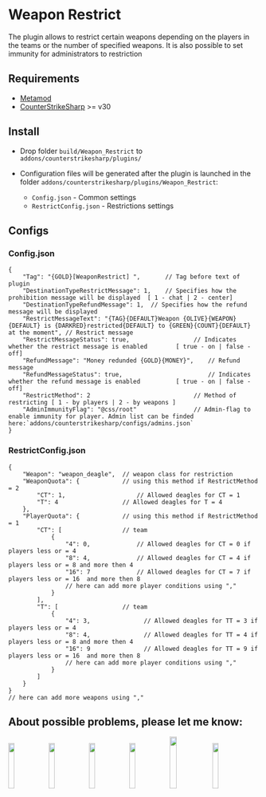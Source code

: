 # Weapon Restrict
The plugin allows to restrict certain weapons depending on the players in the teams or the number of specified weapons. It is also possible to set immunity for administrators to restriction

## Requirements
- [Metamod](https://www.sourcemm.net/downloads.php/?branch=master)
- [CounterStrikeSharp](https://github.com/roflmuffin/CounterStrikeSharp/releases/tag/v30) >= v30

## Install
- Drop folder `build/Weapon_Restrict` to `addons/counterstrikesharp/plugins/`

- Configuration files will be generated after the plugin is launched in the folder `addons/counterstrikesharp/plugins/Weapon_Restrict`:
	- `Config.json`				- Common settings
	- `RestrictConfig.json`		- Restrictions settings

## Configs

### Config.json
```
{
	"Tag": "{GOLD}[WeaponRestrict] ",		// Tag before text of plugin
	"DestinationTypeRestrictMessage": 1,	// Specifies how the prohibition message will be displayed	[ 1 - chat | 2 - center]
	"DestinationTypeRefundMessage": 1,	// Specifies how the refund message will be displayed
	"RestrictMessageText": "{TAG}{DEFAULT}Weapon {OLIVE}{WEAPON}{DEFAULT} is {DARKRED}restricted{DEFAULT} to {GREEN}{COUNT}{DEFAULT} at the moment", // Restrict message
	"RestrictMessageStatus": true,					// Indicates whether the restrict message is enabled		[ true - on | false - off]
	"RefundMessage": "Money redunded {GOLD}{MONEY}",	// Refund message
	"RefundMessageStatus": true,						// Indicates whether the refund message is enabled			[ true - on | false - off]
	"RestrictMethod": 2								// Method of restricting [ 1 - by players | 2 - by weapons ]
	"AdminImmunityFlag": "@css/root"				// Admin-flag to enable immunity for player. Admin list can be finded here:`addons/counterstrikesharp/configs/admins.json`
}
```
### RestrictConfig.json
```
{
	"Weapon": "weapon_deagle",	// weapon class for restriction
	"WeaponQuota": {			// using this method if RestrictMethod = 2
		"CT": 1,					// Allowed deagles for CT = 1
		"T": 4					// Allowed deagles for T = 4
	},
	"PlayerQuota": {			// using this method if RestrictMethod = 1
		"CT": [					// team
			{
				"4": 0,				// Allowed deagles for CT = 0 if players less or = 4
				"8": 4,				// Allowed deagles for CT = 4 if players less or = 8 and more then 4
				"16": 7				// Allowed deagles for CT = 7 if players less or = 16  and more then 8
				// here can add more player conditions using ","
			}
		],
		"T": [					// team
			{
				"4": 3,               // Allowed deagles for TT = 3 if players less or = 4
				"8": 4,               // Allowed deagles for TT = 4 if players less or = 8 and more then 4
				"16": 9               // Allowed deagles for TT = 9 if players less or = 16  and more then 8
				// here can add more player conditions using ","
			}
		]
	}
}
// here can add more weapons using ","
```

## About possible problems, please let me know: 
[<img src="https://i.ibb.co/LJz83MH/a681b18dd681f38e599286a07a92225d.png" width="15.3%"/>](https://discordapp.com/users/858709381088935976/)
[<img src="https://i.ibb.co/tJTTmxP/vk-process-mining.png" width="15.3%"/>](https://vk.com/bgtroll)
[<img src="https://i.ibb.co/VjhryGb/png-transparent-brand-logo-steam-gump-s.png" width="15.3%"/>](https://hlmod.ru/members/palonez.92448/)
[<img src="https://i.ibb.co/xHZPN0g/s-l500.png" width="15.3%"/>](https://steamcommunity.com/id/comecamecame)
[<img src="https://i.ibb.co/S0LyzmX/tg-process-mining.png" width="16.3%"/>](https://t.me/ArrayListX)
[<img src="https://i.ibb.co/Tb2gprD/2056021.png" width="15.3%"/>](https://github.com/Quake1011)
